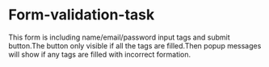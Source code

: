 # Form-validation-task
This form is including name/email/password input tags and submit button.The button only visible if all the tags are filled.Then popup messages will show if any tags are filled with incorrect formation.
